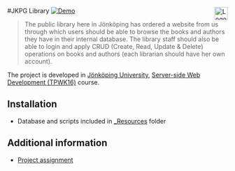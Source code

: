 #JKPG Library <a href="https://ju.se"><img src="https://cdn.rawgit.com/atanasyanew/JKPG-Library/master/_Resources/ju_logo.svg" title="Logo" align="right" height="30" /></a> 
[![Demo](https://img.shields.io/badge/Demo-Online-green.svg)](http://library-jkpg.azurewebsites.net/)

> The public library here in Jönköping has ordered a website from us through which users should be able to browse the books and authors they have in their internal database. The library staff should also be able to login and apply CRUD (Create, Read, Update & Delete) operations on books and authors (each librarian should have her own account).

The project is developed in [Jönköping University]( https://ju.se/), [Server-side Web Development (TPWK16)](http://ju.se/JTH/en/education/courses.html?courseCode=TPWK16&semester=20161&lang=en) course. 

## Installation

- Database and scripts included in [_Resources](https://github.com/atanasyanew/JKPG-Library/tree/master/_Resources) folder


## Additional information

- [Project assignment](https://github.com/atanasyanew/JKPG-Library/tree/master/_Resources/laboratory-work.pdf)



